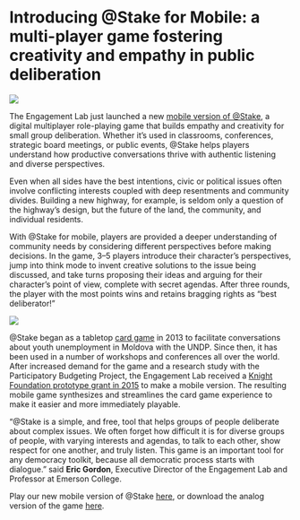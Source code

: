 # Introducing @Stake for Mobile: a multi-player game fostering creativity and empathy in public deliberation

![](https://res.cloudinary.com/engagement-lab-home/image/upload/v1/homepage-2.0/news/medium/0_kG69xoapqf6DzLz3.png)

The Engagement Lab just launched a new [mobile version of @Stake](https://atstakegame.org/), a digital multiplayer role-playing game that builds empathy and creativity for small group deliberation. Whether it’s used in classrooms, conferences, strategic board meetings, or public events, @Stake helps players understand how productive conversations thrive with authentic listening and diverse perspectives.

Even when all sides have the best intentions, civic or political issues often involve conflicting interests coupled with deep resentments and community divides. Building a new highway, for example, is seldom only a question of the highway’s design, but the future of the land, the community, and individual residents.

With @Stake for mobile, players are provided a deeper understanding of community needs by considering different perspectives before making decisions. In the game, 3–5 players introduce their character’s perspectives, jump into think mode to invent creative solutions to the issue being discussed, and take turns proposing their ideas and arguing for their character’s point of view, complete with secret agendas. After three rounds, the player with the most points wins and retains bragging rights as “best deliberator!”

![](https://res.cloudinary.com/engagement-lab-home/image/upload/v1/homepage-2.0/news/medium/0_vCCoeSjjkR_ljkIc.png)

@Stake began as a tabletop [card game](https://elab.emerson.edu/projects/participation-and-engagement/atstake) in 2013 to facilitate conversations about youth unemployment in Moldova with the UNDP. Since then, it has been used in a number of workshops and conferences all over the world. After increased demand for the game and a research study with the Participatory Budgeting Project, the Engagement Lab received a [Knight Foundation prototype grant in 2015](https://medium.com/engagement-lab-emerson-college/stake-to-receive-knight-prototype-fund-grant-7d9e68654250) to make a mobile version. The resulting mobile game synthesizes and streamlines the card game experience to make it easier and more immediately playable.

“@Stake is a simple, and free, tool that helps groups of people deliberate about complex issues. We often forget how difficult it is for diverse groups of people, with varying interests and agendas, to talk to each other, show respect for one another, and truly listen. This game is an important tool for any democracy toolkit, because all democratic process starts with dialogue.” said **Eric Gordon**, Executive Director of the Engagement Lab and Professor at Emerson College.

Play our new mobile version of @Stake [here](https://atstakegame.org/), or download the analog version of the game [here](http://elabhome.blob.core.windows.net/resources/stake-rules-and-role-cards.pdf).
